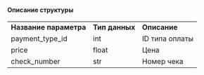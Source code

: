 #### Описание структуры

|     |     |     |
| --- | --- | --- |
| **Название параметра** | **Тип данных** | **Описание** |
| payment_type_id | int | ID типа оплаты |
| price | float | Цена |
| check_number | str | Номер чека |